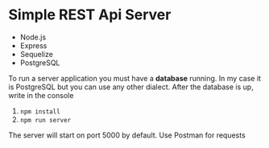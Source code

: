 # Simple REST Api Server
- Node.js
- Express
- Sequelize
- PostgreSQL

To run a server application you must have a **database** running.
In my case it is PostgreSQL but you can use any other dialect.
After the database is up, write in the console

1. `npm install`
2. `npm run server`

The server will start on port 5000 by default. 
Use Postman for requests
